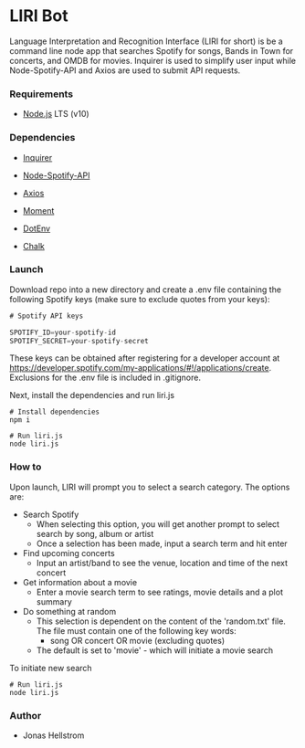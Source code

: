 # LIRI Bot
Language Interpretation and Recognition Interface (LIRI for short) is be a command line node app that searches Spotify for songs, Bands in Town for concerts, and OMDB for movies. Inquirer is used to simplify user input while Node-Spotify-API and Axios are used to submit API requests.

### Requirements

  * [Node.js](https://nodejs.org/) LTS (v10)
  
### Dependencies

   * [Inquirer](https://www.npmjs.com/package/inquirer)
   
   * [Node-Spotify-API](https://www.npmjs.com/package/node-spotify-api)

   * [Axios](https://www.npmjs.com/package/axios)

   * [Moment](https://www.npmjs.com/package/moment)

   * [DotEnv](https://www.npmjs.com/package/dotenv)

   * [Chalk](https://www.npmjs.com/package/chalk)


### Launch

Download repo into a new directory and create a .env file containing the following Spotify keys (make sure to exclude quotes from your keys):

```js
# Spotify API keys

SPOTIFY_ID=your-spotify-id
SPOTIFY_SECRET=your-spotify-secret

```

These keys can be obtained after registering for a developer account at  <https://developer.spotify.com/my-applications/#!/applications/create>. Exclusions for the .env file is included in .gitignore.

Next, install the dependencies and run liri.js

```console
# Install dependencies
npm i

# Run liri.js
node liri.js

```

### How to

Upon launch, LIRI will prompt you to select a search category. The options are:

  - Search Spotify
    - When selecting this option, you will get another prompt to select search by song, album or artist
    - Once a selection has been made, input a search term and hit enter
  - Find upcoming concerts
    - Input an artist/band to see the venue, location and time of the next concert 
  - Get information about a movie
    - Enter a movie search term to see ratings, movie details and a plot summary
  - Do something at random
    - This selection is dependent on the content of the 'random.txt' file. The file must contain one of the following key words:
      - song OR concert OR movie (excluding quotes)
    - The default is set to 'movie' - which will initiate a movie search
      
To initiate new search 

```console
# Run liri.js
node liri.js

```

### Author

* Jonas Hellstrom

